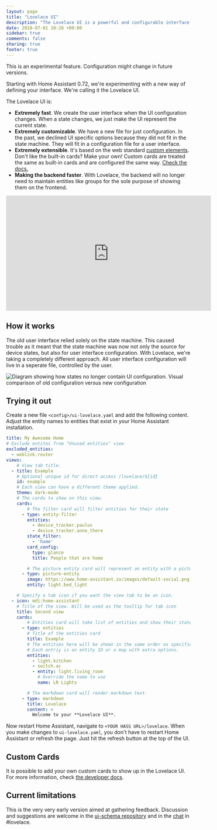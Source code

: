 ```yaml
---
layout: page
title: "Lovelace UI"
description: "The Lovelace UI is a powerful and configurable interface for Home Assistant."
date: 2018-07-01 10:28 +00:00
sidebar: true
comments: false
sharing: true
footer: true
---
```


<p class='note'>
This is an experimental feature. Configuration might change in future versions.
</p>

Starting with Home Assistant 0.72, we're experimenting with a new way of defining your interface. We're calling it the Lovelace UI.

The Lovelace UI is:

 - **Extremely fast**. We create the user interface when the UI configuration changes. When a state changes, we just make the UI represent the current state.
 - **Extremely customizable**. We have a new file for just configuration. In the past, we declined UI specific options because they did not fit in the state machine. They will fit in a configuration file for a user interface.
 - **Extremely extensible**. It's based on the web standard [custom elements](https://developer.mozilla.org/en-US/docs/Web/Web_Components/Using_custom_elements). Don't like the built-in cards? Make your own! Custom cards are treated the same as built-in cards and are configured the same way. [Check the docs.](https://developers.home-assistant.io/docs/en/lovelace_custom_card.html)
 - **Making the backend faster**. With Lovelace, the backend will no longer need to maintain entities like groups for the sole purpose of showing them on the frontend.

<div class='videoWrapper'>
<iframe width="560" height="315" src="https://www.youtube.com/embed/6FX9_leiikw" frameborder="0" allowfullscreen></iframe>
</div>

## How it works

The old user interface relied solely on the state machine. This caused trouble as it meant that the state machine was now not only the source for device states, but also for user interface configuration. With Lovelace, we're taking a completely different approach. All user interface configuration will live in a seperate file, controlled by the user.

<p class='img'>
<img
  src='/images/lovelace/lovelace-ui-comparison.png'
  alt='Diagram showing how states no longer contain UI configuration.'>
Visual comparison of old configuration versus new configuration
</p>

<!-- source: https://docs.google.com/drawings/d/1O1o7-wRlnsU1lLgfdtn3s46P5StJjSL5to5RU9SV8zs/edit?usp=sharing -->

## Trying it out

Create a new file `<config>/ui-lovelace.yaml` and add the following content. Adjust the entity names to entities that exist in your Home Assistant installation.

```yaml
title: My Awesome Home
# Exclude entites from "Unused entities" view
excluded_entities:
  - weblink.router
views:
    # View tab title.
  - title: Example
    # Optional unique id for direct access /lovelace/${id}
    id: example
    # Each view can have a different theme applied.
    theme: dark-mode
    # The cards to show on this view.
    cards:
        # The filter card will filter entities for their state
      - type: entity-filter
        entities:
          - device_tracker.paulus
          - device_tracker.anne_there
        state_filter:
          - 'home'
        card_config:
          type: glance
          title: People that are home

        # The picture entity card will represent an entity with a picture
      - type: picture-entity
        image: https://www.home-assistant.io/images/default-social.png
        entity: light.bed_light

    # Specify a tab icon if you want the view tab to be an icon.
  - icon: mdi:home-assistant
    # Title of the view. Will be used as the tooltip for tab icon
    title: Second view
    cards:
        # Entities card will take list of entities and show their state.
      - type: entities
        # Title of the entities card
        title: Example
        # The entities here will be shown in the same order as specified.
        # Each entriy is an entity ID or a map with extra options.
        entities:
          - light.kitchen
          - switch.ac
          - entity: light.living_room
            # Override the name to use
            name: LR Lights

        # The markdown card will render markdown text.
      - type: markdown
        title: Lovelace
        content: >
          Welcome to your **Lovelace UI**.
```

Now restart Home Assistant, navigate to `<YOUR HASS URL>/lovelace`. When you make changes to `ui-lovelace.yaml`, you don't have to restart Home Assistant or refresh the page. Just hit the refresh button at the top of the UI.

## Custom Cards

It is possible to add your own custom cards to show up in the Lovelace UI. For more information, check [the developer docs](https://developers.home-assistant.io/docs/en/lovelace_custom_card.html).

## Current limitations

This is the very very early version aimed at gathering feedback. Discussion and suggestions are welcome in the [ui-schema repository](https://github.com/home-assistant/ui-schema) and in the [chat](/join-chat/) in #lovelace.

